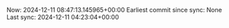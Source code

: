 Now: 2024-12-11 08:47:13.145965+00:00 Earliest commit since sync: None Last sync: 2024-12-11 04:23:04+00:00
